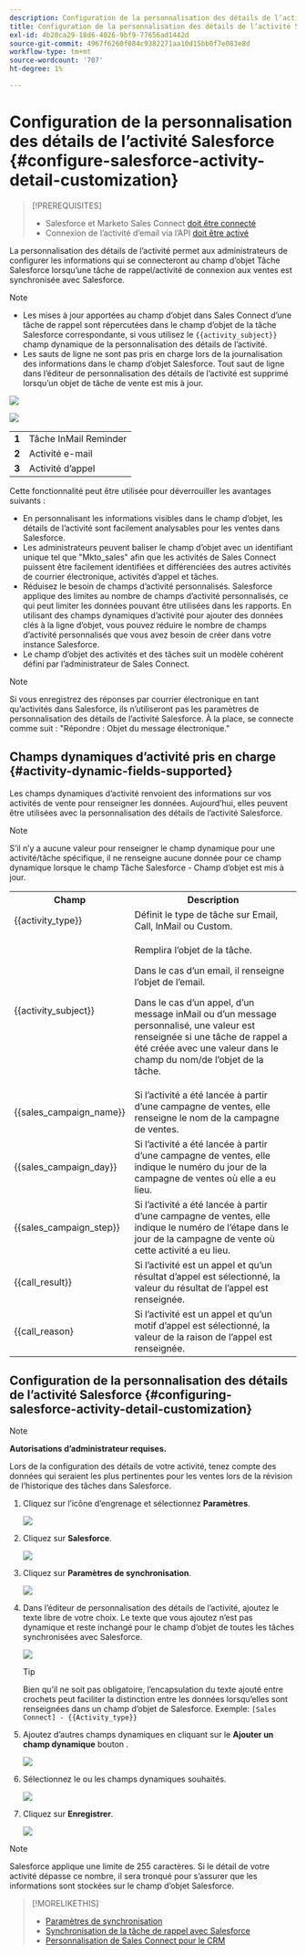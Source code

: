 ```yaml
---
description: Configuration de la personnalisation des détails de l’activité Salesforce - Documents Marketo - Documentation du produit
title: Configuration de la personnalisation des détails de l’activité Salesforce
exl-id: 4b20ca29-18d6-4026-9bf9-77656ad1442d
source-git-commit: 4967f6260f084c9382271aa10d15bb0f7e083e8d
workflow-type: tm+mt
source-wordcount: '707'
ht-degree: 1%

---
```


# Configuration de la personnalisation des détails de l’activité Salesforce {#configure-salesforce-activity-detail-customization}

>[!PREREQUISITES]
>
>* Salesforce et Marketo Sales Connect [doit être connecté](/help/marketo/product-docs/marketo-sales-connect/crm/salesforce-integration/connect-your-sales-connect-account-to-salesforce.md)
>* Connexion de l’activité d’email via l’API [doit être activé](/help/marketo/product-docs/marketo-sales-connect/crm/salesforce-integration/salesforce-sync-settings.md)


La personnalisation des détails de l’activité permet aux administrateurs de configurer les informations qui se connecteront au champ d’objet Tâche Salesforce lorsqu’une tâche de rappel/activité de connexion aux ventes est synchronisée avec Salesforce.

>[!NOTE]
>
>* Les mises à jour apportées au champ d’objet dans Sales Connect d’une tâche de rappel sont répercutées dans le champ d’objet de la tâche Salesforce correspondante, si vous utilisez le `{{activity_subject}}` champ dynamique de la personnalisation des détails de l’activité.
>* Les sauts de ligne ne sont pas pris en charge lors de la journalisation des informations dans le champ d’objet Salesforce. Tout saut de ligne dans l’éditeur de personnalisation des détails de l’activité est supprimé lorsqu’un objet de tâche de vente est mis à jour.


![](assets/configure-salesforce-activity-detail-customization-1.png)

![](assets/configure-salesforce-activity-detail-customization-2.png)

<table>
 <tr>
  <td><strong>1</td>
  <td>Tâche InMail Reminder</td>
 </tr>
 <tr>
  <td><strong>2</td>
  <td>Activité e-mail</td>
 </tr>
 <tr>
  <td><strong>3</td>
  <td>Activité d’appel</td>
 </tr>
</table>

Cette fonctionnalité peut être utilisée pour déverrouiller les avantages suivants :

* En personnalisant les informations visibles dans le champ d’objet, les détails de l’activité sont facilement analysables pour les ventes dans Salesforce.
* Les administrateurs peuvent baliser le champ d’objet avec un identifiant unique tel que &quot;Mkto_sales&quot; afin que les activités de Sales Connect puissent être facilement identifiées et différenciées des autres activités de courrier électronique, activités d’appel et tâches.
* Réduisez le besoin de champs d’activité personnalisés. Salesforce applique des limites au nombre de champs d’activité personnalisés, ce qui peut limiter les données pouvant être utilisées dans les rapports. En utilisant des champs dynamiques d’activité pour ajouter des données clés à la ligne d’objet, vous pouvez réduire le nombre de champs d’activité personnalisés que vous avez besoin de créer dans votre instance Salesforce.
* Le champ d’objet des activités et des tâches suit un modèle cohérent défini par l’administrateur de Sales Connect.

>[!NOTE]
>
>Si vous enregistrez des réponses par courrier électronique en tant qu’activités dans Salesforce, ils n’utiliseront pas les paramètres de personnalisation des détails de l’activité Salesforce. À la place, se connecte comme suit : &quot;Répondre : Objet du message électronique.&quot;

## Champs dynamiques d’activité pris en charge {#activity-dynamic-fields-supported}

Les champs dynamiques d’activité renvoient des informations sur vos activités de vente pour renseigner les données. Aujourd’hui, elles peuvent être utilisées avec la personnalisation des détails de l’activité Salesforce.

>[!NOTE]
>
>S’il n’y a aucune valeur pour renseigner le champ dynamique pour une activité/tâche spécifique, il ne renseigne aucune donnée pour ce champ dynamique lorsque le champ Tâche Salesforce - Champ d’objet est mis à jour.

<table>
 <tr>
  <th>Champ</th>
  <th>Description</th>
 </tr>
 <tr>
  <td>{{activity_type}}</td>
  <td>Définit le type de tâche sur Email, Call, InMail ou Custom.</td>
 </tr>
 <tr>
  <td>{{activity_subject}}</td>
  <td><p>Remplira l’objet de la tâche.</p>
      <p>Dans le cas d’un email, il renseigne l’objet de l’email.</p>
      <p>Dans le cas d’un appel, d’un message inMail ou d’un message personnalisé, une valeur est renseignée si une tâche de rappel a été créée avec une valeur dans le champ du nom/de l’objet de la tâche.</p></td>
 </tr>
 <tr>
  <td>{{sales_campaign_name}}</td>
  <td>Si l’activité a été lancée à partir d’une campagne de ventes, elle renseigne le nom de la campagne de ventes.</td>
 </tr>
 <tr>
  <td>{{sales_campaign_day}}</td>
  <td>Si l’activité a été lancée à partir d’une campagne de ventes, elle indique le numéro du jour de la campagne de ventes où elle a eu lieu.</td>
 </tr>
 <tr>
  <td>{{sales_campaign_step}}</td>
  <td>Si l’activité a été lancée à partir d’une campagne de ventes, elle indique le numéro de l’étape dans le jour de la campagne de vente où cette activité a eu lieu.</td>
 </tr>
 <tr>
  <td>{{call_result}}</td>
  <td>Si l’activité est un appel et qu’un résultat d’appel est sélectionné, la valeur du résultat de l’appel est renseignée.</td>
 </tr>
 <tr>
  <td>{{call_reason}</td>
  <td>Si l’activité est un appel et qu’un motif d’appel est sélectionné, la valeur de la raison de l’appel est renseignée.</td>
 </tr>
</table>

## Configuration de la personnalisation des détails de l’activité Salesforce {#configuring-salesforce-activity-detail-customization}

>[!NOTE]
>
>**Autorisations d’administrateur requises.**

Lors de la configuration des détails de votre activité, tenez compte des données qui seraient les plus pertinentes pour les ventes lors de la révision de l’historique des tâches dans Salesforce.

1. Cliquez sur l’icône d’engrenage et sélectionnez **Paramètres**.

   ![](assets/configure-salesforce-activity-detail-customization-3.png)

1. Cliquez sur **Salesforce**.

   ![](assets/configure-salesforce-activity-detail-customization-4.png)

1. Cliquez sur **Paramètres de synchronisation**.

   ![](assets/configure-salesforce-activity-detail-customization-5.png)

1. Dans l’éditeur de personnalisation des détails de l’activité, ajoutez le texte libre de votre choix. Le texte que vous ajoutez n’est pas dynamique et reste inchangé pour le champ d’objet de toutes les tâches synchronisées avec Salesforce.

   ![](assets/configure-salesforce-activity-detail-customization-6.png)

   >[!TIP]
   >
   >Bien qu’il ne soit pas obligatoire, l’encapsulation du texte ajouté entre crochets peut faciliter la distinction entre les données lorsqu’elles sont renseignées dans un champ d’objet de Salesforce. Exemple: `[Sales Connect] - {{Activity_type}}`

1. Ajoutez d’autres champs dynamiques en cliquant sur le **Ajouter un champ dynamique** bouton .

   ![](assets/configure-salesforce-activity-detail-customization-7.png)

1. Sélectionnez le ou les champs dynamiques souhaités.

   ![](assets/configure-salesforce-activity-detail-customization-8.png)

1. Cliquez sur **Enregistrer**.

   ![](assets/configure-salesforce-activity-detail-customization-9.png)

>[!NOTE]
>
>Salesforce applique une limite de 255 caractères. Si le détail de votre activité dépasse ce nombre, il sera tronqué pour s’assurer que les informations sont stockées sur le champ d’objet Salesforce.

>[!MORELIKETHIS]
>
>* [Paramètres de synchronisation](/help/marketo/product-docs/marketo-sales-connect/crm/salesforce-integration/salesforce-sync-settings.md)
>* [Synchronisation de la tâche de rappel avec Salesforce](/help/marketo/product-docs/marketo-sales-connect/tasks/reminder-task-sync-with-salesforce.md)
>* [Personnalisation de Sales Connect pour le CRM](/help/marketo/product-docs/marketo-sales-connect/crm/salesforce-customization/sales-connect-customizations-for-crm.md)

